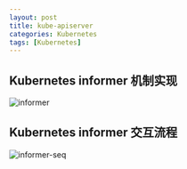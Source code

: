 ```yaml
---
layout: post
title: kube-apiserver
categories: Kubernetes
tags: [Kubernetes]
---
```


## Kubernetes informer 机制实现
![informer](https://github.com/huziuncle/huziuncle.github.io/blob/master/assets/images/k8s/informer.png?raw=true)

## Kubernetes informer 交互流程
![informer-seq](https://github.com/huziuncle/huziuncle.github.io/blob/master/assets/images/k8s/informer-seq.png?raw=true)
